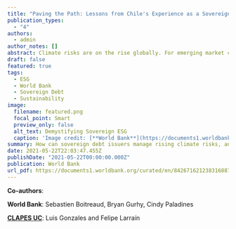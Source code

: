 ```yaml
---
title: "Paving the Path: Lessons from Chile's Experience as a Sovereign Issuer for Sustainable Finance Action"
publication_types:
  - "4"
authors:
  - admin
author_notes: []
abstract: Climate risks are on the rise globally. For emerging market countries such as Chile, these risks can manifest as an increased propensity for drought, wildfires, flood events, and landslides. As a result, governments are increasingly prioritizing policy solutions that will support an economic transition to mitigate the impact of climate change while also supporting households and communities as they adapt to the changing risk landscape. The financial sector is playing a key role in supporting a just economic transition. For many emerging market countries, the sovereign is the largest issuer of domestic debt, and the instruments and issuance path they choose can be key toward influencing downstream financial sector activity. For their part, global investors are becoming more attuned to the environmental, social, and governance (ESG) factors that underpin sovereign debt instruments. This report explores Chile’s sovereign issuer options, opportunities, and challenges through the lens of its recent decisions to issue green, social, and sustainable debt instruments.
draft: false
featured: true
tags:
  - ESG 
  - World Bank
  - Sovereign Debt
  - Sustainability
image:
  filename: featured.png
  focal_point: Smart
  preview_only: false
  alt_text: Demystifying Sovereign ESG
  caption: 'Image credit: [**World Bank**](https://documents1.worldbank.org/curated/en/842671621238316887/pdf/Demystifying-Sovereign-ESG.pdf)'
summary: How can sovereign debt issuers manage rising climate risks, and finance the investments necessary to achieve the goals of the Paris Climate Agreement and the SDGs? As part of a team including former Chilean minister of finance, Felipe Larraín, we documented Chile's experience re-orienting its sovereign debt issuance to be better aligned with fulfilling its ambitious sustainability goals.  
date: 2021-05-22T22:03:47.455Z
publishDate: "2021-05-22T00:00:00.000Z"
publication: World Bank
url_pdf: https://documents1.worldbank.org/curated/en/842671621238316887/pdf/Demystifying-Sovereign-ESG.pdf
---
```


**Co-authors**:  

**World Bank**:  Sebastien Boitreaud, Bryan Gurhy, Cindy Paladines

[**CLAPES UC**](https://www.clapesuc.cl/):  Luis Gonzales and Felipe Larraín